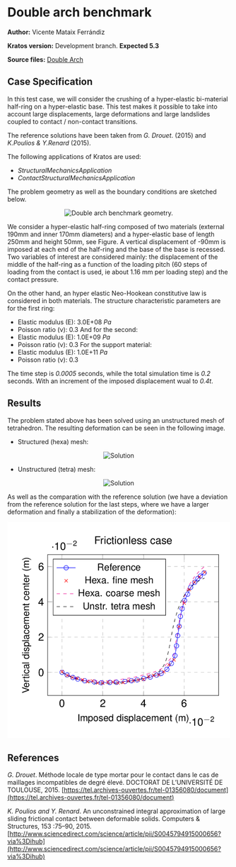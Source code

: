 # Double arch benchmark

**Author:** Vicente Mataix Ferrándiz

**Kratos version:** Development branch. **Expected 5.3**

**Source files:** [Double  Arch](https://github.com/KratosMultiphysics/Examples/tree/master/contact_structural_mechanics/validation/double_arch/source)

## Case Specification

In this test case, we will consider the crushing of a hyper-elastic bi-material half-ring on a hyper-elastic base. This test makes it possible to take into account large displacements, large deformations and large landslides coupled to contact / non-contact transitions.

The reference solutions have been taken from  *G. Drouet*. (2015) and *K.Poulios & Y.Renard* (2015). 

The following applications of Kratos are used:
- *StructuralMechanicsApplication*
- *ContactStructuralMechanicsApplication*

The problem geometry as well as the boundary conditions are sketched below. 
<p align="center">
  <img src="data/double_arch_geometry.png" alt="Double arch benchmark geometry." style="width: 600px;"/>
</p>

We consider a hyper-elastic half-ring composed of two materials (external 190mm and inner 170mm diameters) and a hyper-elastic base of length 250mm and height 50mm, see Figure. A vertical displacement of -90mm is imposed at each end of the half-ring and the base of the base is recessed. Two variables of interest are considered mainly: the displacement of the middle of the half-ring as a function of the loading pitch (60 steps of loading from the contact is used, ie about 1.16 mm per loading step) and the contact pressure.

On the other hand, an hyper elastic Neo-Hookean constitutive law is considered in both materials. The structure characteristic parameters are for the first ring:

- Elastic modulus (E):   3.0E+08 _Pa_
- Poisson ratio (&nu;): 0.3 
And for the second:
- Elastic modulus (E):   1.0E+09 _Pa_
- Poisson ratio (&nu;): 0.3
For the support material:
- Elastic modulus (E):  1.0E+11 _Pa_
- Poisson ratio (&nu;): 0.3

The time step is *0.0005* seconds, while the total simulation time is *0.2* seconds. With an increment of the imposed displacement wual to *0.4t*.

## Results
The problem stated above has been solved using an unstructured mesh of tetrahedron. The resulting deformation can be seen in the following image.

- Structured (hexa) mesh:

<p align="center">
  <img src="data/result.gif" alt="Solution" style="width: 600px;"/>
</p>

- Unstructured (tetra) mesh:

<p align="center">
  <img src="data/result_tetra.gif" alt="Solution" style="width: 600px;"/>
</p>

As well as the comparation with the reference solution (we have a deviation from the reference solution for the last steps, where we have a larger deformation and finally a stabilization of the deformation):

<p align="center">
  <img src="data/comparation_reference.png" alt="Vertical  displacement comparison." style="width: 600px;"/>
</p>

## References
*G. Drouet*. Méthode locale de type mortar pour le contact dans le cas de maillages incompatibles de degré élevé. DOCTORAT DE L’UNIVERSITÉ DE TOULOUSE, 2015. [https://tel.archives-ouvertes.fr/tel-01356080/document](https://tel.archives-ouvertes.fr/tel-01356080/document)

 *K. Poulios and Y. Renard*. An unconstrained integral approximation of large sliding frictional contact between deformable solids. Computers & Structures, 153 :75–90, 2015.[http://www.sciencedirect.com/science/article/pii/S0045794915000656?via%3Dihub](http://www.sciencedirect.com/science/article/pii/S0045794915000656?via%3Dihub)
